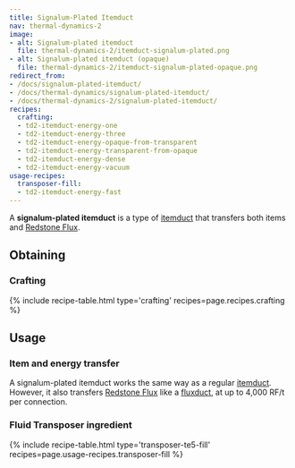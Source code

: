 ```yaml
---
title: Signalum-Plated Itemduct
nav: thermal-dynamics-2
image:
- alt: Signalum-plated itemduct
  file: thermal-dynamics-2/itemduct-signalum-plated.png
- alt: Signalum-plated itemduct (opaque)
  file: thermal-dynamics-2/itemduct-signalum-plated-opaque.png
redirect_from:
- /docs/signalum-plated-itemduct/
- /docs/thermal-dynamics/signalum-plated-itemduct/
- /docs/thermal-dynamics-2/signalum-plated-itemduct/
recipes:
  crafting:
  - td2-itemduct-energy-one
  - td2-itemduct-energy-three
  - td2-itemduct-energy-opaque-from-transparent
  - td2-itemduct-energy-transparent-from-opaque
  - td2-itemduct-energy-dense
  - td2-itemduct-energy-vacuum
usage-recipes:
  transposer-fill:
  - td2-itemduct-energy-fast
---
```


A **signalum-plated itemduct** is a type of [itemduct](/docs/1.12/thermal-dynamics-2/itemduct/) that
transfers both items and [Redstone Flux](/docs/redstone-flux/).


Obtaining
---------

### Crafting
{% include recipe-table.html type='crafting' recipes=page.recipes.crafting %}


Usage
-----

### Item and energy transfer
A signalum-plated itemduct works the same way as a regular
[itemduct](/docs/1.12/thermal-dynamics-2/itemduct/). However, it also transfers [Redstone
Flux](/docs/redstone-flux/) like a [fluxduct](/docs/1.12/thermal-dynamics-2/fluxducts/), at up to 4,000
RF/t per connection.

### Fluid Transposer ingredient
{% include recipe-table.html type='transposer-te5-fill' recipes=page.usage-recipes.transposer-fill %}
